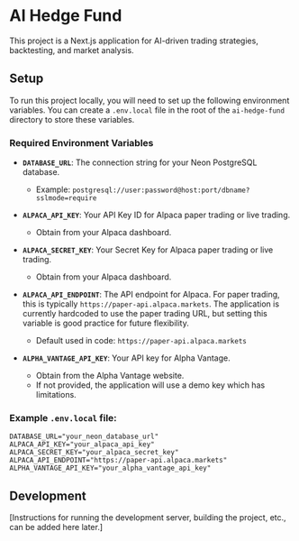 # AI Hedge Fund

This project is a Next.js application for AI-driven trading strategies, backtesting, and market analysis.

## Setup

To run this project locally, you will need to set up the following environment variables. You can create a `.env.local` file in the root of the `ai-hedge-fund` directory to store these variables.

### Required Environment Variables

*   **`DATABASE_URL`**: The connection string for your Neon PostgreSQL database.
    *   Example: `postgresql://user:password@host:port/dbname?sslmode=require`

*   **`ALPACA_API_KEY`**: Your API Key ID for Alpaca paper trading or live trading.
    *   Obtain from your Alpaca dashboard.

*   **`ALPACA_SECRET_KEY`**: Your Secret Key for Alpaca paper trading or live trading.
    *   Obtain from your Alpaca dashboard.

*   **`ALPACA_API_ENDPOINT`**: The API endpoint for Alpaca. For paper trading, this is typically `https://paper-api.alpaca.markets`. The application is currently hardcoded to use the paper trading URL, but setting this variable is good practice for future flexibility.
    *   Default used in code: `https://paper-api.alpaca.markets`

*   **`ALPHA_VANTAGE_API_KEY`**: Your API key for Alpha Vantage.
    *   Obtain from the Alpha Vantage website.
    *   If not provided, the application will use a demo key which has limitations.

### Example `.env.local` file:

```
DATABASE_URL="your_neon_database_url"
ALPACA_API_KEY="your_alpaca_api_key"
ALPACA_SECRET_KEY="your_alpaca_secret_key"
ALPACA_API_ENDPOINT="https://paper-api.alpaca.markets"
ALPHA_VANTAGE_API_KEY="your_alpha_vantage_api_key"
```

## Development

[Instructions for running the development server, building the project, etc., can be added here later.]
